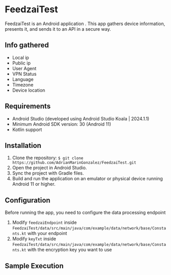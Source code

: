 # FeedzaiTest

FeedzaiTest is an Android application . This app gathers device information, presents it, and sends it to an API in a secure way.

## Info gathered

- Local ip
- Public ip
- User Agent
- VPN Status
- Language
- Timezone
- Device location

## Requirements

- Android Studio (developed using Android Studio Koala | 2024.1.1)
- Minimum Android SDK version: 30 (Android 11)
- Kotlin support

## Installation

1. Clone the repository: ```$ git clone https://github.com/AdrianMarinGonzalez/FeedzaiTest.git```
2. Open the project in Android Studio.
3. Sync the project with Gradle files.
4. Build and run the application on an emulator or physical device running Android 11 or higher.

## Configuration

Before running the app, you need to configure the data processing endpoint

1. Modify ```feedzaiEndpoint``` inside ```FeedzaiTest/data/src/main/java/com/example/data/network/base/Constants.kt``` with your endpoint
2. Modify ```keyTxt``` inside ```FeedzaiTest/data/src/main/java/com/example/data/network/base/Constants.kt``` with the encryption key you want to use

## Sample Execution

